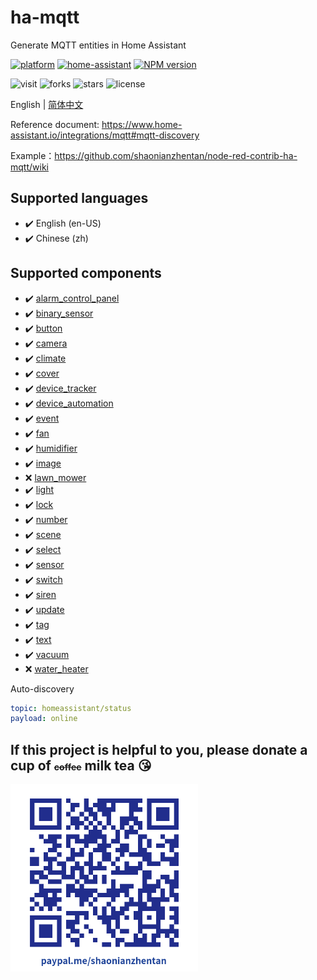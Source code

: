 # ha-mqtt
Generate MQTT entities in Home Assistant

[![platform](https://img.shields.io/badge/platform-Node--RED-red)](https://flows.nodered.org/node/node-red-contrib-ha-mqtt)
[![home-assistant](https://img.shields.io/badge/Home-Assistant-%23049cdb)](https://www.home-assistant.io/)
[![NPM version](https://img.shields.io/npm/v/node-red-contrib-ha-mqtt.svg?style=flat-square)](https://www.npmjs.com/package/node-red-contrib-ha-mqtt)

![visit](https://visitor-badge.laobi.icu/badge?page_id=shaonianzhentan.node-red-contrib-ha-mqtt&left_text=visit)
![forks](https://img.shields.io/github/forks/shaonianzhentan/node-red-contrib-ha-mqtt)
![stars](https://img.shields.io/github/stars/shaonianzhentan/node-red-contrib-ha-mqtt)
![license](https://img.shields.io/github/license/shaonianzhentan/node-red-contrib-ha-mqtt)

English | [简体中文](README.zh.md)

Reference document: https://www.home-assistant.io/integrations/mqtt#mqtt-discovery

Example：https://github.com/shaonianzhentan/node-red-contrib-ha-mqtt/wiki

## Supported languages
- ✔️ English (en-US)
- ✔️ Chinese (zh)
## Supported components
- ✔️  [alarm_control_panel](https://www.home-assistant.io/integrations/alarm_control_panel.mqtt/)
- ✔️  [binary_sensor](https://www.home-assistant.io/integrations/binary_sensor.mqtt/)
- ✔️  [button](https://www.home-assistant.io/integrations/button.mqtt/)
- ✔️  [camera](https://www.home-assistant.io/integrations/camera.mqtt/)
- ✔️  [climate](https://www.home-assistant.io/integrations/climate.mqtt/)
- ✔️  [cover](https://www.home-assistant.io/integrations/cover.mqtt/)
- ✔️  [device_tracker](https://www.home-assistant.io/integrations/device_tracker.mqtt/)
- ✔️  [device_automation](https://www.home-assistant.io/integrations/device_trigger.mqtt/)
- ✔️  [event](https://www.home-assistant.io/integrations/event.mqtt/)
- ✔️  [fan](https://www.home-assistant.io/integrations/fan.mqtt/)
- ✔️  [humidifier](https://www.home-assistant.io/integrations/humidifier.mqtt/)
- ✔️  [image](https://www.home-assistant.io/integrations/image.mqtt/)
- ❌  [lawn_mower](https://www.home-assistant.io/integrations/lawn_mower.mqtt/)
- ✔️  [light](https://www.home-assistant.io/integrations/light.mqtt/)
- ✔️  [lock](https://www.home-assistant.io/integrations/lock.mqtt/)
- ✔️  [number](https://www.home-assistant.io/integrations/number.mqtt/)
- ✔️  [scene](https://www.home-assistant.io/integrations/scene.mqtt/)
- ✔️  [select](https://www.home-assistant.io/integrations/select.mqtt/)
- ✔️  [sensor](https://www.home-assistant.io/integrations/sensor.mqtt/)
- ✔️  [switch](https://www.home-assistant.io/integrations/switch.mqtt/)
- ✔️  [siren](https://www.home-assistant.io/integrations/siren.mqtt/)
- ✔️  [update](https://www.home-assistant.io/integrations/update.mqtt/)
- ✔️  [tag](https://www.home-assistant.io/integrations/tag.mqtt/)
- ✔️  [text](https://www.home-assistant.io/integrations/text.mqtt/)
- ✔️  [vacuum](https://www.home-assistant.io/integrations/vacuum.mqtt/)
- ❌  [water_heater](https://www.home-assistant.io/integrations/water_heater.mqtt/)

Auto-discovery
```yaml
topic: homeassistant/status
payload: online
```

## If this project is helpful to you, please donate a cup of <del style="font-size: 14px;">coffee</del> milk tea 😘

<a href="https://paypal.me/shaonianzhentan"><img src="https://raw.githubusercontent.com/shaonianzhentan/image/main/picture/paypal.me.png" height="300" alt="https://paypal.me/shaonianzhentan" title="https://paypal.me/shaonianzhentan"></a>